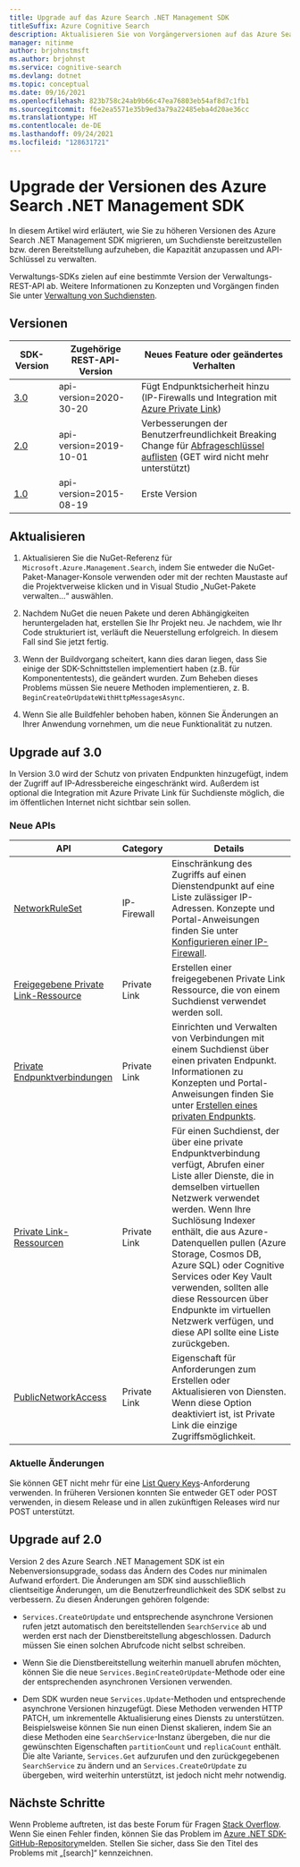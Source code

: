 ```yaml
---
title: Upgrade auf das Azure Search .NET Management SDK
titleSuffix: Azure Cognitive Search
description: Aktualisieren Sie von Vorgängerversionen auf das Azure Search-.NET Management SDK. Hier erfahren Sie mehr über neue Features und die Codeänderungen, die für die Migration erforderlich sind.
manager: nitinme
author: brjohnstmsft
ms.author: brjohnst
ms.service: cognitive-search
ms.devlang: dotnet
ms.topic: conceptual
ms.date: 09/16/2021
ms.openlocfilehash: 823b758c24ab9b66c47ea76803eb54af8d7c1fb1
ms.sourcegitcommit: f6e2ea5571e35b9ed3a79a22485eba4d20ae36cc
ms.translationtype: HT
ms.contentlocale: de-DE
ms.lasthandoff: 09/24/2021
ms.locfileid: "128631721"
---
```

# <a name="upgrading-versions-of-the-azure-search-net-management-sdk"></a>Upgrade der Versionen des Azure Search .NET Management SDK

In diesem Artikel wird erläutert, wie Sie zu höheren Versionen des Azure Search .NET Management SDK migrieren, um Suchdienste bereitzustellen bzw. deren Bereitstellung aufzuheben, die Kapazität anzupassen und API-Schlüssel zu verwalten.

Verwaltungs-SDKs zielen auf eine bestimmte Version der Verwaltungs-REST-API ab. Weitere Informationen zu Konzepten und Vorgängen finden Sie unter [Verwaltung von Suchdiensten](/rest/api/searchmanagement/).

## <a name="versions"></a>Versionen

| SDK-Version | Zugehörige REST-API-Version | Neues Feature oder geändertes Verhalten |
|-------------|--------------------------------|-------------------------------------|
| [3.0](https://www.nuget.org/packages/Microsoft.Azure.Management.Search/3.0.0) | api-version=2020-30-20 | Fügt Endpunktsicherheit hinzu (IP-Firewalls und Integration mit [Azure Private Link](../private-link/private-endpoint-overview.md)) |
| [2.0](https://www.nuget.org/packages/Microsoft.Azure.Management.Search/2.0.0) | api-version=2019-10-01 | Verbesserungen der Benutzerfreundlichkeit Breaking Change für [Abfrageschlüssel auflisten](/rest/api/searchmanagement/2021-04-01-preview/query-keys/list-by-search-service) (GET wird nicht mehr unterstützt) |
| [1.0](https://www.nuget.org/packages/Microsoft.Azure.Management.Search/1.0.1) | api-version=2015-08-19  | Erste Version |

## <a name="how-to-upgrade"></a>Aktualisieren

1. Aktualisieren Sie die NuGet-Referenz für `Microsoft.Azure.Management.Search`, indem Sie entweder die NuGet-Paket-Manager-Konsole verwenden oder mit der rechten Maustaste auf die Projektverweise klicken und in Visual Studio „NuGet-Pakete verwalten...“ auswählen.

1. Nachdem NuGet die neuen Pakete und deren Abhängigkeiten heruntergeladen hat, erstellen Sie Ihr Projekt neu. Je nachdem, wie Ihr Code strukturiert ist, verläuft die Neuerstellung erfolgreich. In diesem Fall sind Sie jetzt fertig.

1. Wenn der Buildvorgang scheitert, kann dies daran liegen, dass Sie einige der SDK-Schnittstellen implementiert haben (z.B. für Komponententests), die geändert wurden. Zum Beheben dieses Problems müssen Sie neuere Methoden implementieren, z. B. `BeginCreateOrUpdateWithHttpMessagesAsync`.

1. Wenn Sie alle Buildfehler behoben haben, können Sie Änderungen an Ihrer Anwendung vornehmen, um die neue Funktionalität zu nutzen. 

## <a name="upgrade-to-30"></a>Upgrade auf 3.0

In Version 3.0 wird der Schutz von privaten Endpunkten hinzugefügt, indem der Zugriff auf IP-Adressbereiche eingeschränkt wird. Außerdem ist optional die Integration mit Azure Private Link für Suchdienste möglich, die im öffentlichen Internet nicht sichtbar sein sollen.

### <a name="new-apis"></a>Neue APIs

| API | Category| Details |
|-----|--------|------------------|
| [NetworkRuleSet](/rest/api/searchmanagement/2021-04-01-preview/services/create-or-update#networkruleset) | IP-Firewall | Einschränkung des Zugriffs auf einen Dienstendpunkt auf eine Liste zulässiger IP-Adressen. Konzepte und Portal-Anweisungen finden Sie unter [Konfigurieren einer IP-Firewall](service-configure-firewall.md). |
| [Freigegebene Private Link-Ressource](/rest/api/searchmanagement/2021-04-01-preview/shared-private-link-resources) | Private Link | Erstellen einer freigegebenen Private Link Ressource, die von einem Suchdienst verwendet werden soll.  |
| [Private Endpunktverbindungen](/rest/api/searchmanagement/2021-04-01-preview/private-endpoint-connections) | Private Link | Einrichten und Verwalten von Verbindungen mit einem Suchdienst über einen privaten Endpunkt. Informationen zu Konzepten und Portal-Anweisungen finden Sie unter [Erstellen eines privaten Endpunkts](service-create-private-endpoint.md).|
| [Private Link-Ressourcen](/rest/api/searchmanagement/2021-04-01-preview/private-link-resources) | Private Link | Für einen Suchdienst, der über eine private Endpunktverbindung verfügt, Abrufen einer Liste aller Dienste, die in demselben virtuellen Netzwerk verwendet werden. Wenn Ihre Suchlösung Indexer enthält, die aus Azure-Datenquellen pullen (Azure Storage, Cosmos DB, Azure SQL) oder Cognitive Services oder Key Vault verwenden, sollten alle diese Ressourcen über Endpunkte im virtuellen Netzwerk verfügen, und diese API sollte eine Liste zurückgeben. |
| [PublicNetworkAccess](/rest/api/searchmanagement/2021-04-01-preview/services/create-or-update#publicnetworkaccess)| Private Link | Eigenschaft für Anforderungen zum Erstellen oder Aktualisieren von Diensten. Wenn diese Option deaktiviert ist, ist Private Link die einzige Zugriffsmöglichkeit. |

### <a name="breaking-changes"></a>Aktuelle Änderungen

Sie können GET nicht mehr für eine [List Query Keys](/rest/api/searchmanagement/2021-04-01-preview/query-keys/list-by-search-service)-Anforderung verwenden. In früheren Versionen konnten Sie entweder GET oder POST verwenden, in diesem Release und in allen zukünftigen Releases wird nur POST unterstützt. 

## <a name="upgrade-to-20"></a>Upgrade auf 2.0

Version 2 des Azure Search .NET Management SDK ist ein Nebenversionsupgrade, sodass das Ändern des Codes nur minimalen Aufwand erfordert. Die Änderungen am SDK sind ausschließlich clientseitige Änderungen, um die Benutzerfreundlichkeit des SDK selbst zu verbessern. Zu diesen Änderungen gehören folgende:

* `Services.CreateOrUpdate` und entsprechende asynchrone Versionen rufen jetzt automatisch den bereitstellenden `SearchService` ab und werden erst nach der Dienstbereitstellung abgeschlossen. Dadurch müssen Sie einen solchen Abrufcode nicht selbst schreiben.

* Wenn Sie die Dienstbereitstellung weiterhin manuell abrufen möchten, können Sie die neue `Services.BeginCreateOrUpdate`-Methode oder eine der entsprechenden asynchronen Versionen verwenden.

* Dem SDK wurden neue `Services.Update`-Methoden und entsprechende asynchrone Versionen hinzugefügt. Diese Methoden verwenden HTTP PATCH, um inkrementelle Aktualisierung eines Diensts zu unterstützen. Beispielsweise können Sie nun einen Dienst skalieren, indem Sie an diese Methoden eine `SearchService`-Instanz übergeben, die nur die gewünschten Eigenschaften `partitionCount` und `replicaCount` enthält. Die alte Variante, `Services.Get` aufzurufen und den zurückgegebenen `SearchService` zu ändern und an `Services.CreateOrUpdate` zu übergeben, wird weiterhin unterstützt, ist jedoch nicht mehr notwendig. 

## <a name="next-steps"></a>Nächste Schritte

Wenn Probleme auftreten, ist das beste Forum für Fragen [Stack Overflow](https://stackoverflow.com/questions/tagged/azure-cognitive-search?tab=Newest). Wenn Sie einen Fehler finden, können Sie das Problem im [Azure .NET SDK-GitHub-Repository](https://github.com/Azure/azure-sdk-for-net/issues)melden. Stellen Sie sicher, dass Sie den Titel des Problems mit „[search]“ kennzeichnen.